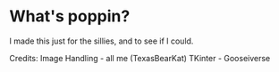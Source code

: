 # What's poppin?
I made this just for the sillies, and to see if I could.

Credits:
Image Handling - all me (TexasBearKat)
TKinter - Gooseiverse
